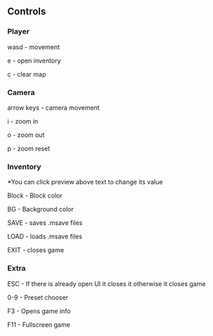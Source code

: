 ## Controls

### Player
wasd - movement

e - open inventory

c - clear map

### Camera
arrow keys - camera movement

i - zoom in

o - zoom out

p - zoom reset

### Inventory
*You can click preview above text to change its value

Block - Block color

BG - Background color

SAVE - saves .msave files

LOAD - loads .msave files

EXIT - closes game

### Extra
ESC - If there is already open UI it closes it otherwise it closes game

0-9 - Preset chooser

F3 - Opens game info

F11 - Fullscreen game
